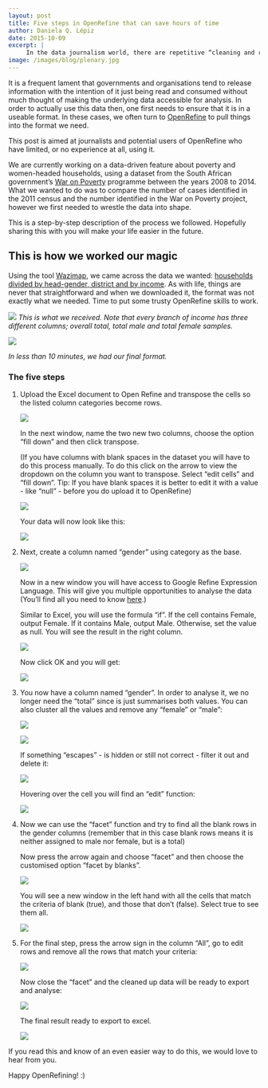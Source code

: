 ```yaml
---
layout: post
title: Five steps in OpenRefine that can save hours of time
author: Daniela Q. Lépiz
date: 2015-10-09
excerpt: |
     In the data journalism world, there are repetitive “cleaning and re-formatting” tasks. These are five steps you will probably need many times to get your data in a useful format before you can analyze it. 
image: /images/blog/plenary.jpg
---
```


It is a frequent lament that governments and organisations tend to release information with the intention of it just being read and consumed without much thought of making the underlying data accessible for analysis. In order to actually use this data then, one first needs to ensure that it is in a useable format. In these cases, we often turn to [OpenRefine](http://openrefine.org/) to pull things into the format we need.

This post is aimed at journalists and potential users of OpenRefine who have limited, or no experience at all, using it.

We are currently working on a data-driven feature about poverty and women-headed households, using a dataset from the South African government’s [War on Poverty](http://pmg-assets.s3-website-eu-west-1.amazonaws.com/docs/2009/091013waronpoverty-edit.pdf) programme between the years 2008 to 2014. What we wanted to do was to compare  the number of cases identified in the 2011 census and the number identified in the War on Poverty project, however we first needed to wrestle the data into shape.

This is a step-by-step description of the process we followed. Hopefully sharing this with you will make your life easier in the future.

## This is how we worked our magic

Using the tool [Wazimap](http://www.wazimap.co.za), we came across the data we wanted: [households divided by head-gender, district and by income](http://wazimap.co.za/data/distribution/?table=ANNUALHOUSEHOLDINCOME_GENDEROFHOUSEHOLDHEAD&geo_ids=municipality%7Ccountry-ZA&primary_geo_id=country-ZA). As with life, things are never that straightforward and when we downloaded it, the format was not exactly what we needed. Time to put some trusty OpenRefine skills to work.

<a href="/images/blog/REFINE_1.jpg" target="_blank"><img src="/images/blog/REFINE_1.jpg"></a>
_This is what we received. Note that every branch of income has three different columns;  overall total, total male and total female samples._


<a href="/images/blog/REFINE_2.jpg" target="_blank"><img src="/images/blog/REFINE_2.jpg"></a>

_In less than 10 minutes, we had our final format._

### The five steps

1. Upload the Excel document to Open Refine and transpose the cells so the listed column categories become rows. 
	
	<a href="/images/blog/REFINE_3.jpg" target="_blank"><img src="/images/blog/REFINE_3.jpg"></a>
	
	In the next window, name the two new two columns, choose the option “fill down” and then click transpose. 
	
	(If you have columns with blank spaces in the dataset you will have to do this process manually. To do this click on the arrow to view the dropdown on the column you want to transpose. Select “edit cells” and “fill down”. Tip: If you have blank spaces it is better to edit it with a value - like “null” - before you do upload it to OpenRefine)
	
	<a href="/images/blog/REFINE_4.jpg" target="_blank"><img src="/images/blog/REFINE_4.jpg"></a>
	
	Your data will now look like this:
	
	<a href="/images/blog/REFINE_5.jpg" target="_blank"><img src="/images/blog/REFINE_5.jpg"></a>
	
2. Next, create a column named “gender” using category as the base.

	<a href="/images/blog/REFINE_6.jpg" target="_blank"><img src="/images/blog/REFINE_6.jpg"></a>

	Now in a new window you will have access to Google Refine Expression Language. This will give you multiple opportunities to analyse the data (You’ll find all you need to know [here](https://github.com/OpenRefine/OpenRefine/wiki/Google-refine-expression-language).)

	Similar to Excel, you will use the formula “if”. If the cell contains Female, output Female. If it contains Male, output Male. Otherwise, set the value as null.  You will see the result in the right column.	

	<a href="/images/blog/REFINE_7.jpg" target="_blank"><img src="/images/blog/REFINE_7.jpg"></a>

	Now click OK and you will get:

	<a href="/images/blog/REFINE_8.jpg" target="_blank"><img src="/images/blog/REFINE_8.jpg"></a>

3. You now have a column named “gender”. In order to analyse it, we no longer need the “total” since is just summarises both values. You can also cluster all the values and remove any “female” or “male”:

	<a href="/images/blog/REFINE_9.jpg" target="_blank"><img src="/images/blog/REFINE_9.jpg"></a>

	<a href="/images/blog/REFINE_10.jpg" target="_blank"><img src="/images/blog/REFINE_10.jpg"></a>

	If something “escapes” - is hidden or still not correct - filter it out  and delete it:

	<a href="/images/blog/REFINE_11.jpg" target="_blank"><img src="/images/blog/REFINE_11.jpg"></a>

	Hovering over the cell you will find an “edit” function:

	<a href="/images/blog/REFINE_12.jpg" target="_blank"><img src="/images/blog/REFINE_12.jpg"></a>

4. Now we can use the “facet” function and try to find all the blank rows in the gender columns (remember that in this case blank rows means it is neither assigned to male nor female, but is a total)

	Now press the arrow again and choose “facet” and then choose the customised option “facet by blanks”. 

	<a href="/images/blog/REFINE_13.jpg" target="_blank"><img src="/images/blog/REFINE_13.jpg"></a>

	You will see a new window in the left hand with all the cells that match the criteria of blank (true), and those that don’t (false). Select true to see them all. 

	<a href="/images/blog/REFINE_14.jpg" target="_blank"><img src="/images/blog/REFINE_14.jpg"></a>

5. For the final step, press the arrow sign in the column “All”, go to edit rows and remove all the rows that match your criteria:

	<a href="/images/blog/REFINE_15.jpg" target="_blank"><img src="/images/blog/REFINE_15.jpg"></a>

	Now close the “facet” and the cleaned up data will be ready to export and analyse:

	<a href="/images/blog/REFINE_16.jpg" target="_blank"><img src="/images/blog/REFINE_16.jpg"></a>

	The final result ready to export to excel. 

	<a href="/images/blog/REFINE_17.jpg" target="_blank"><img src="/images/blog/REFINE_17.jpg"></a>

If you read this and know of an even easier way to do this, we would love to hear from you.
	
Happy OpenRefining! :)
	
